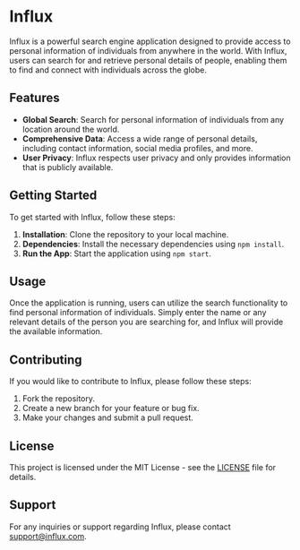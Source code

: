 # Influx

Influx is a powerful search engine application designed to provide access to personal information of individuals from anywhere in the world. With Influx, users can search for and retrieve personal details of people, enabling them to find and connect with individuals across the globe.

## Features

- **Global Search**: Search for personal information of individuals from any location around the world.
- **Comprehensive Data**: Access a wide range of personal details, including contact information, social media profiles, and more.
- **User Privacy**: Influx respects user privacy and only provides information that is publicly available.

## Getting Started

To get started with Influx, follow these steps:

1. **Installation**: Clone the repository to your local machine.
2. **Dependencies**: Install the necessary dependencies using `npm install`.
3. **Run the App**: Start the application using `npm start`.

## Usage

Once the application is running, users can utilize the search functionality to find personal information of individuals. Simply enter the name or any relevant details of the person you are searching for, and Influx will provide the available information.

## Contributing

If you would like to contribute to Influx, please follow these steps:

1. Fork the repository.
2. Create a new branch for your feature or bug fix.
3. Make your changes and submit a pull request.

## License

This project is licensed under the MIT License - see the [LICENSE](LICENSE) file for details.

## Support

For any inquiries or support regarding Influx, please contact [support@influx.com](mailto:support@influx.com).